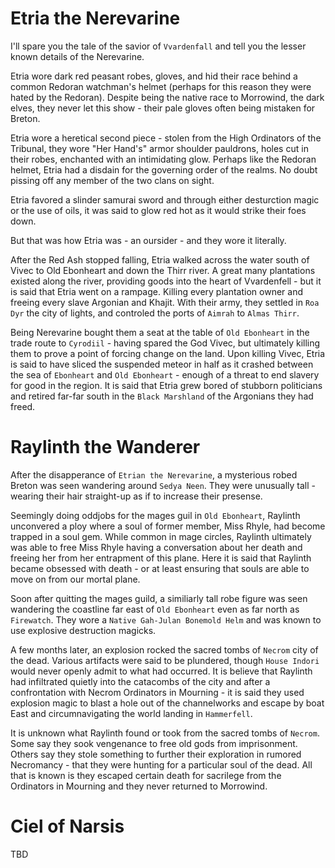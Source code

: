 # Etria the Nerevarine

I'll spare you the tale of the savior of `Vvardenfall` and tell you the lesser known details of the Nerevarine.

Etria wore dark red peasant robes, gloves, and hid their race behind a common Redoran watchman's helmet (perhaps for this reason they were hated by the Redoran). Despite being the native race to Morrowind, the dark elves, they never let this show - their pale gloves often being mistaken for Breton. 

Etria wore a heretical second piece - stolen from the High Ordinators of the Tribunal, they wore "Her Hand's" armor shoulder pauldrons, holes cut in their robes, enchanted with an intimidating glow. Perhaps like the Redoran helmet, Etria had a disdain for the governing order of the realms. No doubt pissing off any member of the two clans on sight. 

Etria favored a slinder samurai sword and through either desturction magic or the use of oils, it was said to glow red hot as it would strike their foes down. 

But that was how Etria was - an oursider - and they wore it literally. 

After the Red Ash stopped falling, Etria walked across the water south of Vivec to Old Ebonheart and down the Thirr river. A great many plantations existed along the river, providing goods into the heart of Vvardenfell - but it is said that Etria went on a rampage. Killing every plantation owner and freeing every slave Argonian and Khajit. With their army, they settled in `Roa Dyr` the city of lights, and controled the ports of `Aimrah` to `Almas Thirr`. 

Being Nerevarine bought them a seat at the table of `Old Ebonheart` in the trade route to `Cyrodiil` - having spared the God Vivec, but ultimately killing them to prove a point of forcing change on the land. Upon killing Vivec, Etria is said to have sliced the suspended meteor in half as it crashed between the sea of `Ebonheart` and `Old Ebonheart` - enough of a threat to end slavery for good in the region. It is said that Etria grew bored of stubborn politicians and retired far-far south in the `Black Marshland` of the Argonians they had freed.

# Raylinth the Wanderer

After the disapperance of `Etrian the Nerevarine`, a mysterious robed Breton was seen wandering around `Sedya Neen`. They were unusually tall - wearing their hair straight-up as if to increase their presense. 

Seemingly doing oddjobs for the mages guil in `Old Ebonheart`, Raylinth unconvered a ploy where a soul of former member, Miss Rhyle, had become trapped in a soul gem. While common in mage circles, Raylinth ultimately was able to free Miss Rhyle having a conversation about her death and freeing her from her entrapment of this plane. Here it is said that Raylinth became obsessed with death - or at least ensuring that souls are able to move on from our mortal plane. 

Soon after quitting the mages guild, a similiarly tall robe figure was seen wandering the coastline far east of `Old Ebonheart` even as far north as `Firewatch`. They wore a `Native Gah-Julan Bonemold Helm` and was known to use explosive destruction magicks. 

A few months later, an explosion rocked the sacred tombs of `Necrom` city of the dead. Various artifacts were said to be plundered, though `House Indori` would never openly admit to what had occurred. It is believe that Raylinth had infiltrated quietly into the catacombs of the city and after a confrontation with Necrom Ordinators in Mourning - it is said they used explosion magic to blast a hole out of the channelworks and escape by boat East and circumnavigating the world landing in `Hammerfell`. 

It is unknown what Raylinth found or took from the sacred tombs of `Necrom`. Some say they sook vengenance to free old gods from imprisonment. Others say they stole something to further their exploration in rumored Necromancy - that they were hunting for a particular soul of the dead. All that is known is they escaped certain death for sacrilege from the Ordinators in Mourning and they never returned to Morrowind. 

# Ciel of Narsis

TBD